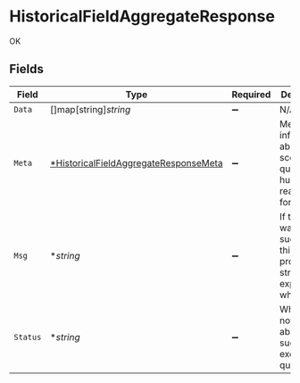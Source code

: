 # HistoricalFieldAggregateResponse

OK


## Fields

| Field                                                                                                | Type                                                                                                 | Required                                                                                             | Description                                                                                          |
| ---------------------------------------------------------------------------------------------------- | ---------------------------------------------------------------------------------------------------- | ---------------------------------------------------------------------------------------------------- | ---------------------------------------------------------------------------------------------------- |
| `Data`                                                                                               | []map[string]*string*                                                                                | :heavy_minus_sign:                                                                                   | N/A                                                                                                  |
| `Meta`                                                                                               | [*HistoricalFieldAggregateResponseMeta](../../models/shared/historicalfieldaggregateresponsemeta.md) | :heavy_minus_sign:                                                                                   | Meta information about the scope of the query in a human readable format.                            |
| `Msg`                                                                                                | **string*                                                                                            | :heavy_minus_sign:                                                                                   | If the query was not successful, this will provide a string that explains why.                       |
| `Status`                                                                                             | **string*                                                                                            | :heavy_minus_sign:                                                                                   | Whether or not we were able to successfully execute the query.                                       |